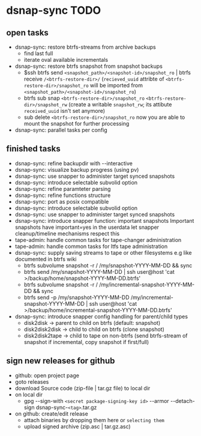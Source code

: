 # dsnap-sync TODO #

## open tasks ##

- dsnap-sync: restore btrfs-streams from archive backups
  * find last full
  * iterate oval available incrementals
- dsnap-sync: restore btrfs snapshot from snapshot backups
  * $ssh btrfs send `<snapshot_path>/<snapshot-id>/snapshot_ro` | btrfs receive `/<btrfs-restore-dir>/`
    (`recieved_uuid` attribte of `<btrfs-restore-dir>/snapshot_ro` will be imported from `<snapshot_path>/<snapshot-id>/snapshot_ro`)
  * btrfs sub snap `<btrfs-restore-dir>/snapshot_ro` `<btrfs-restore-dir>/snapshot_rw`
    (create a writable `snapshot_rw`; its attibute `received_uuid` isn't set anymore)
  * sub delete `<btrfs-restore-dir>/snapshot_ro`
  now you are able to mount the snapshot for further processing
- dsnap-sync: parallel tasks per config

## finished tasks ##

- dsnap-sync: refine backupdir with --interactive
- dsnap-sync: visualize backup progress (using pv)
- dsnap-sync: use snapper to administer target synced snapshots
- dsnap-sync: introduce selectable subvolid option
- dsnap-sync: refine paramteter parsing
- dsnap-sync: refine functions structure
- dsnap-sync: port as posix compatible
- dsnap-sync: introduce selectable subvolid option
- dsnap-sync: use snapper to administer target synced snapshots
- dsnap-sync: introduce snapper function: important snapshots
  Important snapshots have important=yes in the userdata
  let snapper cleanup/timeline mechanisms respect this
- tape-admin: handle common tasks for tape-changer administration
- tape-admin: handle common tasks for ltfs tape administration
- dsnap-sync: supply saving streams to tape or other filesystems
  e.g like documented in btrfs wiki
  * btrfs subvolume snapshot -r / /my/snapshot-YYYY-MM-DD && sync
  * btrfs send /my/snapshot-YYYY-MM-DD | ssh user@host 'cat >/backup/home/snapshot-YYYY-MM-DD.btrfs'
  * btrfs subvolume snapshot -r / /my/incremental-snapshot-YYYY-MM-DD && sync
  * btrfs send -p /my/snapshot-YYYY-MM-DD /my/incremental-snapshot-YYYY-MM-DD | ssh user@host 'cat >/backup/home/incremental-snapshot-YYYY-MM-DD.btrfs'
- dsnap-sync: introduce snapper config handling for parent/child types
  * disk2disk      -> parent to child on btrfs (default: snapshot)
  * disk2disk2disk -> child to child on btrfs (clone snapshot)
  * disk2disk2tape -> child to tape on non-btrfs (send btrfs-stream of snapshot if incremental, copy snapshot if first/full)


## sign new releases for github

- github: open project page
- goto releases
- download Source code (zip-file | tar.gz file) to local dir
- on local dir
  * gpg --sign-with `<secret package-signing-key id>`
    --armor
	--detach-sign dsnap-sync-`<tag>`.tar.gz
- on github: create/edit release
  * attach binaries by dropping them here or `selecting them`
  * upload signed archive (zip.asc | tar.gz.asc)
